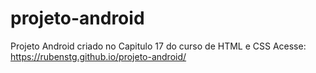# projeto-android
Projeto Android criado no Capitulo 17 do curso de HTML e CSS
Acesse: https://rubenstg.github.io/projeto-android/
